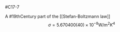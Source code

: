#C17-7 

A #19thCentury  part of the [[Stefan-Boltzmann law]]
$$\sigma = 5.670400(40)\times 10^{-8} \text{W/m}^2 K^4$$